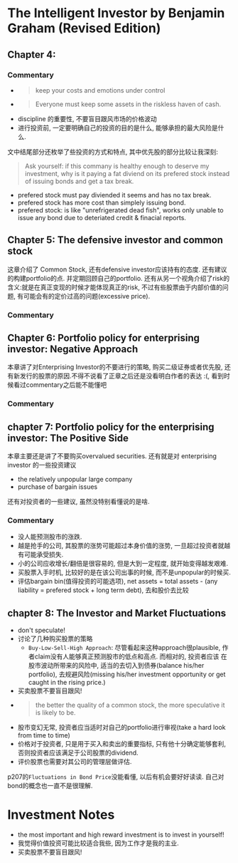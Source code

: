 
# The Intelligent Investor by Benjamin Graham (Revised Edition)

## Chapter 4:


### Commentary

* >keep your costs and emotions under control
* >Everyone must keep some assets in the riskless haven of cash.
* discipline 的重要性, 不要盲目跟风市场的价格波动
* 进行投资前, 一定要明确自己的投资的目的是什么, 能够承担的最大风险是什么.

文中结尾部分还枚举了些投资的方式和特点, 其中优先股的部分比较让我深刻:
> Ask yourself: if this commany is healthy enough to deserve my investment, why is it paying a fat diviend on its prefered stock instead of issuing bonds and get a tax break.

* prefered stock must pay diviended it seems and has no tax break.
* prefered stock has more cost than simplely issuing bond.
* prefered stock: is like "unrefrigerated dead fish", works only unable to issue any bond due to deteriated credit & finacial reports.


## Chapter 5: The defensive investor and common stock

这章介绍了 Common Stock, 还有defensive investor应该持有的态度. 还有建议的构建portfolio的点. 并定期回顾自己的portfolio. 还有从另一个视角介绍了risk的含义:就是在真正变现的时候才能体现真正的risk, 不过有些股票由于内部价值的问题, 有可能会有的定价过高的问题(excessive price).


### Commentary


## Chapter 6: Portfolio policy for enterprising investor: Negative Approach

本章讲了对Enterprising Investor的不要进行的策略, 购买二级证券或者优先股, 还有新发行的股票的原因.不得不说看了正章之后还是没看明白作者的表达 :(, 看到时候看过commentary之后能不能懂吧

### Commentary


## chapter 7: Portfolio policy for the enterprising investor: The Positive Side

本章主要还是讲了不要购买overvalued securities. 还有就是对 enterprising investor 的一些投资建议
* the relatively unpopular large company
* purchase of bargain issues

还有对投资者的一些建议, 虽然没特别看懂说的是啥.

### Commentary

* 没人能预测股市的涨跌.
* 越是抢手的公司, 其股票的涨势可能超过本身价值的涨势, 一旦超过投资者就越有可能承受损失.
* 小的公司应收增长/翻倍是很容易的, 但是大到一定程度, 就开始变得越发艰难.
* 买股票入手时机, 比较好的是在该公司出事的时候, 而不是unpopular的时候买.
* 评估bargain bin(值得投资的可能选项), net assets = total assets - (any liability = prefered stock + long term debt), 去和股价去比较


## chapter 8: The Investor and Market Fluctuations
* don't speculate!
* 讨论了几种购买股票的策略
    * `Buy-Low-Sell-High Approach`: 尽管看起来这种approach很plausible, 作者claim没有人能够真正预测股市的低点和高点. 而相对的, 投资者应该
        在股市波动所带来的风险中, 适当的去切入到债券(balance his/her portfolio), 去规避风险(missing his/her investment opportunity or
        get caught in the rising price.)
* 买卖股票不要盲目跟风!
* > the better the quality of a common stock, the more speculative it is likely to be.
* 股市变幻无常, 投资者应当适时对自己的portfolio进行审视(take a hard look from time to time)
* 价格对于投资者, 只是用于买入和卖出的重要指标, 只有他十分确定能够套利, 否则投资者应该满足于公司股票的dividend.
* 评价股票也需要对其公司的管理层做评估.

p207的`Fluctuations in Bond Price`没能看懂, 以后有机会要好好读读. 自己对bond的概念也一直不是很理解.











# Investment Notes
* the most important and high reward investment is to invest in yourself!
* 我觉得价值投资可能比较适合我些, 因为工作才是我的主业.
* 买卖股票不要盲目跟风!